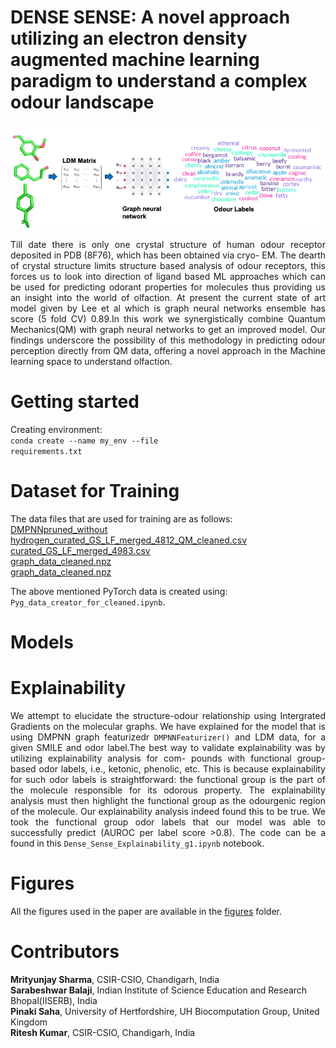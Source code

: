 #  DENSE SENSE: A novel approach utilizing an electron density augmented machine learning paradigm to understand a complex odour landscape

  ![Representation of QNN framework](https://github.com/CSIO-FPIL/Dense-Sense-ODOR/blob/main/30_ensemble_models/qnn.png)

<div align="justify"> Till date there is only one crystal structure of human odour receptor deposited in PDB
(8F76), which has been obtained via cryo- EM. The dearth of crystal structure limits
structure based analysis of odour receptors, this forces us to look into direction of ligand
based ML approaches which can be used for predicting odorant properties for molecules
thus providing us an insight into the world of olfaction. At present the current state
of art model given by Lee et al which is graph neural networks ensemble has score
(5 fold CV) 0.89.In this work we synergistically combine Quantum Mechanics(QM)
with graph neural networks to get an improved model. Our findings underscore the
possibility of this methodology in predicting odour perception directly from QM data,
offering a novel approach in the Machine learning space to understand olfaction. </div>



# Getting started
Creating environment:
<br><code>conda create --name my_env --file requirements.txt</code></br>

# Dataset for Training


The data files that are used for training are as follows:<br>
[DMPNNpruned_without hydrogen_curated_GS_LF_merged_4812_QM_cleaned.csv](https://github.com/CSIO-FPIL/Dense-Sense-ODOR/blob/main/DMPNNpruned_without%20hydrogen_curated_GS_LF_merged_4812_QM_cleaned.csv) <br>
[curated_GS_LF_merged_4983.csv](https://github.com/CSIO-FPIL/Dense-Sense-ODOR/blob/main/curated_GS_LF_merged_4983.csv) <br>
[graph_data_cleaned.npz](https://github.com/CSIO-FPIL/Dense-Sense-ODOR/blob/main/DMPNNpruned_graph_data_cleaned.npz) <br>
[graph_data_cleaned.npz](https://github.com/CSIO-FPIL/Dense-Sense-ODOR/blob/main/graph_data_cleaned.npz)  <br>

The above mentioned PyTorch data is created using: <code>Pyg_data_creator_for_cleaned.ipynb</code>.

# Models


# Explainability
<div align="justify">We attempt to elucidate the structure-odour relationship using Intergrated Gradients on the molecular graphs. We have explained for the model that is using DMPNN graph featurizedr <code>DMPNNFeaturizer()</code> and LDM data, for a given SMILE and odor label.The best way to validate explainability was by utilizing explainability analysis for com-
pounds with functional group-based odor labels, i.e., ketonic, phenolic, etc. This is because
explainability for such odor labels is straightforward: the functional group is the part of
the molecule responsible for its odorous property. The explainability analysis must then
highlight the functional group as the odourgenic region of the molecule.
Our explainability analysis indeed found this to be true. We took the functional group
odor labels that our model was able to successfully predict (AUROC per label score >0.8). The code can be a found in this <code>Dense_Sense_Explainability_g1.ipynb</code> notebook.</div>

# Figures
All the figures used in the paper are available in the [figures](https://github.com/CSIO-FPIL/generative-odor/tree/main/figures) folder. 

# Contributors
**Mrityunjay Sharma**, CSIR-CSIO, Chandigarh, India                
**Sarabeshwar Balaji**, Indian Institute of Science Education and Research Bhopal(IISERB), India <br>
**Pinaki Saha**, University of Hertfordshire, UH Biocomputation Group, United Kingdom <br>
**Ritesh Kumar**, CSIR-CSIO, Chandigarh, India
